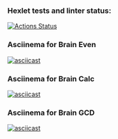 ### Hexlet tests and linter status:
[![Actions Status](https://github.com/yashnikov/python-project-49/actions/workflows/hexlet-check.yml/badge.svg)](https://github.com/yashnikov/python-project-49/actions)


### Asciinema for Brain Even
[![asciicast](https://asciinema.org/a/ujUnhnJr0CC4Lob78Qdqy0cVX.svg)](https://asciinema.org/a/ujUnhnJr0CC4Lob78Qdqy0cVX)


### Asciinema for Brain Calc
[![asciicast](https://asciinema.org/a/Hrgj6K5xMC3qOxae9cu05vbxU.svg)](https://asciinema.org/a/Hrgj6K5xMC3qOxae9cu05vbxU)

### Asciinema for Brain GCD
[![asciicast](https://asciinema.org/a/MbMrMFRVKs2U8iRCqaRJ57cXC.svg)](https://asciinema.org/a/MbMrMFRVKs2U8iRCqaRJ57cXC)